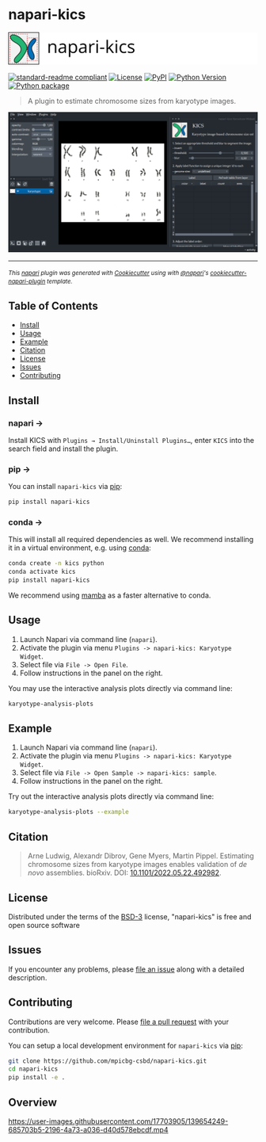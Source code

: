 # napari-kics

![napari-kics](https://github.com/mpicbg-csbd/napari-kics/raw/main/docs/banner.png?sanitize=true&raw=true)

[![standard-readme compliant](https://img.shields.io/badge/readme%20style-standard-brightgreen.svg)](https://github.com/RichardLitt/standard-readme)
[![License](https://img.shields.io/pypi/l/napari-kics.svg?color=green)](https://github.com/mpicbg-csbd/napari-kics/blob/main/LICENSE)
[![PyPI](https://img.shields.io/pypi/v/napari-kics.svg?color=green)](https://pypi.org/project/napari-kics)
[![Python Version](https://img.shields.io/pypi/pyversions/napari-kics.svg?color=green)](https://python.org)
[![Python package](https://github.com/mpicbg-csbd/napari-kics/actions/workflows/python-package.yml/badge.svg)](https://github.com/mpicbg-csbd/napari-kics/actions/workflows/python-package.yml)


> A plugin to estimate chromosome sizes from karyotype images.

![demo animation of napari-kics](https://github.com/mpicbg-csbd/napari-kics/blob/main/docs/demo.gif?sanitize=true&raw=true)

---

<small>*This [napari] plugin was generated with [Cookiecutter] using with [@napari]'s [cookiecutter-napari-plugin] template.*</small>


## Table of Contents

- [Install](#install)
- [Usage](#usage)
- [Example](#example)
- [Citation](#citation)
- [License](#license)
- [Issues](#issues)
- [Contributing](#contributing)


## Install

### napari →

Install KICS with `Plugins → Install/Uninstall Plugins…`, enter `KICS` into
the search field and install the plugin.


### pip →

You can install `napari-kics` via [pip]:

```sh
pip install napari-kics
```


### conda →

This will install all required dependencies as well. We recommend installing it in a virtual environment, e.g. using [conda]:

```sh
conda create -n kics python
conda activate kics
pip install napari-kics
```

We recommend using [mamba] as a faster alternative to conda.


## Usage

1. Launch Napari via command line (`napari`).
2. Activate the plugin via menu `Plugins -> napari-kics: Karyotype Widget`.
3. Select file via `File -> Open File`.
4. Follow instructions in the panel on the right.

You may use the interactive analysis plots directly via command line:

```sh
karyotype-analysis-plots
```


## Example

1. Launch Napari via command line (`napari`).
2. Activate the plugin via menu `Plugins -> napari-kics: Karyotype Widget`.
3. Select file via `File -> Open Sample -> napari-kics: sample`.
4. Follow instructions in the panel on the right.

Try out the interactive analysis plots directly via command line:

```sh
karyotype-analysis-plots --example
```


## Citation

> Arne Ludwig, Alexandr Dibrov, Gene Myers, Martin Pippel.
> Estimating chromosome sizes from karyotype images enables validation of
> *de novo* assemblies. bioRxiv. DOI: [10.1101/2022.05.22.492982](https://doi.org/10.1101/2022.05.22.492982).


## License

Distributed under the terms of the [BSD-3] license,
"napari-kics" is free and open source software


## Issues

If you encounter any problems, please [file an issue] along with a detailed description.


## Contributing

Contributions are very welcome. Please [file a pull request] with your
contribution.

You can setup a local development environment for `napari-kics` via [pip]:

```sh
git clone https://github.com/mpicbg-csbd/napari-kics.git
cd napari-kics
pip install -e .
```


[BSD-3]: http://opensource.org/licenses/BSD-3-Clause
[cookiecutter-napari-plugin]: https://github.com/napari/cookiecutter-napari-plugin
[@napari]: https://github.com/napari
[Cookiecutter]: https://github.com/audreyr/cookiecutter
[napari]: https://github.com/napari/napari
[tox]: https://tox.readthedocs.io/en/latest/
[conda]: https://www.anaconda.com/products/distribution
[mamba]: https://github.com/mamba-org/mamba
[pip]: https://pypi.org/project/pip/
[PyPI]: https://pypi.org/
[file an issue]: https://github.com/mpicbg-csbd/napari-kics/issues
[file a pull request]: https://github.com/mpicbg-csbd/napari-kics/pulls

## Overview
https://user-images.githubusercontent.com/17703905/139654249-685703b5-2196-4a73-a036-d40d578ebcdf.mp4




